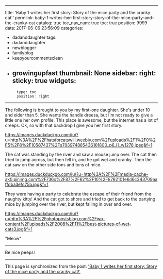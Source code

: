 
---
title: 'Baby 1 writes her first story:  Story of the mice party and the cranky cat!'
permlink: baby-1-writes-her-first-story-story-of-the-mice-party-and-the-cranky-cat
catalog: true
toc_nav_num: true
toc: true
position: 9999
date: 2017-06-06 23:56:09
categories:
- dadanddaughter
tags:
- dadanddaughter
- newblogger
- familyblog
- keepyourcommentsclean
- growingupfast
thumbnail: None
sidebar:
    right:
        sticky: true
widgets:
    -
        type: toc
        position: right
---


The following is brought to you by my first-one daughter.  She's under 10 and older than 5.  She wants the handle dreesa, but I'm not ready to give a little one her own profile.  This place is awesome, but the internet has a lot of creeps.  Ok, so with that backdrop I give you her first story.

https://images.duckduckgo.com/iu/?u=http%3A%2F%2Fhatsforcatswill.weebly.com%2Fuploads%2F1%2F0%2F5%2F8%2F10587437%2Fs703974885436101800_p6_i1_w1278.jpeg&f=1

The cat was standing by the river and saw a mouse jump over. 
The cat then tried to jump across, but then fell in, and he got wet and cranky.
Then the cat saw on the other side tons and tons of mice.

https://images.duckduckgo.com/iu/?u=http%3A%2F%2Fmedia-cache-ak0.pinimg.com%2F736x%2F87%2F62%2F10%2F8762101e6d6c343709aaffdba3efc75b.jpg&f=1

They were having a party to celebrate the escape of their friend from the naughty kitty!  And the cat got to shore and tried to get back to the partying mice by jumping over the river, but kept falling in over and over.

https://images.duckduckgo.com/iu/?u=http%3A%2F%2Fphotopostsblog.com%2Fwp-content%2Fuploads%2F2008%2F11%2Fbest-pictures-of-wet-cats3.jpg&f=1

"Meow"

---
Be nice peeps!

- - -

This page is synchronized from the post: ['Baby 1 writes her first story:  Story of the mice party and the cranky cat!'](https://steemit.com/@aggroed/baby-1-writes-her-first-story-story-of-the-mice-party-and-the-cranky-cat)

